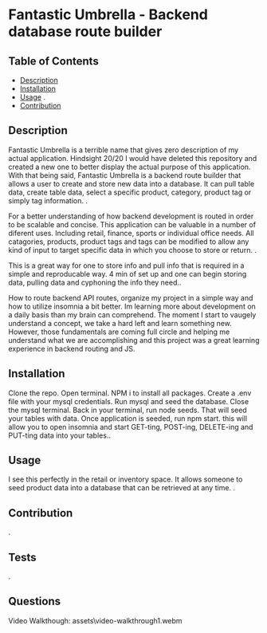 # Fantastic Umbrella - Backend database route builder 
  

  ## Table of Contents

  * [Description](#description)
  * [Installation](#installation)
  * [Usage](#usage)
  .
  * [Contribution](#contribution)
  
  ## Description 

  Fantastic Umbrella is a terrible name that gives zero description of my actual application. Hindsight 20/20 I would have deleted this repository and created a new one to better display the actual purpose of this application. With that being said, Fantastic Umbrella is a backend route builder that allows a user to create and store new data into a database. It can pull table data, create table data, select a specific product, category, product tag or simply tag information. .

  For a better understanding of how backend development is routed in order to be scalable and concise. This application can be valuable in a number of diferent uses. Including retail, finance, sports or individual office needs. All catagories, products, product tags and tags can be modified to allow any kind of input to target specific data in which you choose to store or return. .

  This is a great way for one to store info and pull info that is required in a simple and reproducable way. 4 min of set up and one can begin storing data, pulling data and cyphoning the info they need..

  How to route backend API routes, organize my project in a simple way and how to utilize insomnia a bit better. Im learning more about development on a daily basis than my brain can comprehend. The moment I start to vaugely understand a concept, we take a hard left and learn something new. However, those fundamentals are coming full circle and helping me understand what we are accomplishing and this project was a great learning experience in backend routing and JS.

 

  ## Installation
  Clone the repo. Open terminal. NPM i to install all packages. Create a .env file with your mysql credentials. Run mysql and seed the database. Close the mysql terminal. Back in your terminal, run node seeds. That will seed your tables with data. Once application is seeded, run npm start. this will allow you to open insomnia and start GET-ting, POST-ing, DELETE-ing and PUT-ting data into your tables..

  ## Usage

  I see this perfectly in the retail or inventory space. It allows someone to seed product data into a database that can be retrieved at any time. .

  ## Contribution

  .

  ## Tests

  .

  ## Questions

  Video Walkthough: 
 assets\video-walkthrough1.webm

  